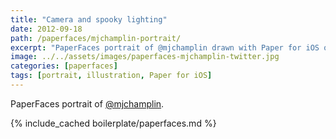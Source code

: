 ```yaml
---
title: "Camera and spooky lighting"
date: 2012-09-18
path: /paperfaces/mjchamplin-portrait/
excerpt: "PaperFaces portrait of @mjchamplin drawn with Paper for iOS on an iPad."
image: ../../assets/images/paperfaces-mjchamplin-twitter.jpg
categories: [paperfaces]
tags: [portrait, illustration, Paper for iOS]
---
```


PaperFaces portrait of [@mjchamplin](https://twitter.com/mjchamplin).

{% include_cached boilerplate/paperfaces.md %}
